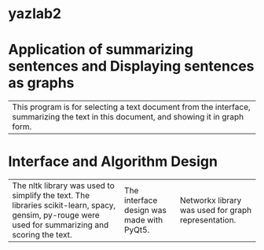 # yazlab2
# Application of summarizing sentences and Displaying sentences as graphs
<table>
<tr>
<td>
  This program is for selecting a text document from the interface, summarizing the text in this document, and showing it in graph form.
</td>
</tr>
</table>

# Interface and Algorithm Design
 <table>
<tr>
  <td>
  The nltk library was used to simplify the text. The libraries scikit-learn, spacy, gensim, py-rouge were used for summarizing and scoring the text.
</td>
<td>
  The interface design was made with PyQt5.
</td>
<td>
  Networkx library was used for graph representation.
 </td>
</tr>
</table>


